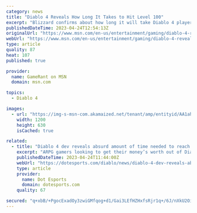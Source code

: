 ```yaml
---
category: news
title: "Diablo 4 Reveals How Long It Takes to Hit Level 100"
excerpt: "Blizzard confirms about how long it will take Diablo 4 players to hit the game's max level cap when it launches later this year."
publishedDateTime: 2023-04-24T12:54:13Z
originalUrl: "https://www.msn.com/en-us/entertainment/gaming/diablo-4-reveals-how-long-it-takes-to-hit-level-100/ar-AA1ahAdL"
webUrl: "https://www.msn.com/en-us/entertainment/gaming/diablo-4-reveals-how-long-it-takes-to-hit-level-100/ar-AA1ahAdL"
type: article
quality: 87
heat: 107
published: true

provider:
  name: GameRant on MSN
  domain: msn.com

topics:
  - Diablo 4

images:
  - url: "https://img-s-msn-com.akamaized.net/tenant/amp/entityid/AA1ahuy8.img?h=630&w=1200&m=6&q=60&o=t&l=f&f=jpg"
    width: 1200
    height: 630
    isCached: true

related:
  - title: "Diablo 4 dev reveals absurd amount of time needed to reach level 100"
    excerpt: "ARPG gamers looking to get their money’s worth out of Diablo 4 are in for a treat, according to Blizzard. This weekend, a Blizzard developer revealed the estimated time that it will take players to ..."
    publishedDateTime: 2023-04-24T11:44:00Z
    webUrl: "https://dotesports.com/diablo/news/diablo-4-dev-reveals-absurd-amount-of-time-needed-to-reach-level-100"
    type: article
    provider:
      name: Dot Esports
      domain: dotesports.com
    quality: 67

secured: "q+xbB/+PgocExadOy3zwiGMfqog+d1/Gai3LEfHZHxfsRjr1q+/6J/nXkU2Oiv7zvJpaMxaKBpoFIJs/4qpBwUdVIU9Rk2E8HO/+N2hB2626jtkAksS0y4YRZKlQt1bG+TxTOXiQ2xXLYhPyx/CBV/mQcE6wqnKz8Bd3NGVb7FM/0+K7KTYPAuoGeLQGq63Y+INdN10fiRqEvLqkM2ZFS7Tp5k/TOHdxPibr4tqVDcUhQwBQovKrr1r53qMmVM1WVNnonn+eOGmejtJkRh1huqAPtEacW6zizWQnQEBSufJwvJSGmCv8V2K+7TGf0KmBhf8v03BeKxQlYU96QMbwnyP31FoRcvYOKTf1hSyBFrI=;Wa40EkzhNfl8FXN8i7QQqQ=="
---
```


